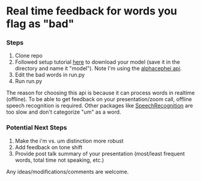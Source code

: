 # Real time feedback for words you flag as "bad"

### Steps
1. Clone repo
2. Followed setup tutorial [here](https://www.youtube.com/watch?v=Itic1lFc4Gg&t=1s&ab_channel=yingshaoxo%27slab) to download your model (save it in the directory and name it "model"). Note I'm using the [alphacephei api](https://alphacephei.com/vosk/install). 
3. Edit the bad words in run.py
4. Run run.py

The reason for choosing this api is because it can process words in realtime (offline). To be able to get feedback on your presentation/zoom call, offline speech recognition is required. Other packages like [SpeechRecognition](https://pypi.org/project/SpeechRecognition/) are too slow and don't categorize "um" as a word. 

### Potential Next Steps
1. Make the i'm vs. um distinction more robust
2. Add feedback on tone shift
3. Provide post talk summary of your presentation (most/least frequent words, total time not speaking, etc.)

Any ideas/modifications/comments are welcome.

